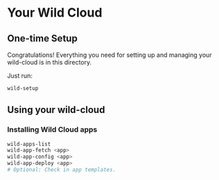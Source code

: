 # Your Wild Cloud

## One-time Setup

Congratulations! Everything you need for setting up and managing your wild-cloud is in this directory.

Just run:

```bash
wild-setup
```

## Using your wild-cloud

### Installing Wild Cloud apps

```bash
wild-apps-list
wild-app-fetch <app>
wild-app-config <app>
wild-app-deploy <app>
# Optional: Check in app templates.
```
